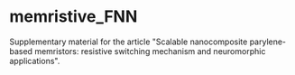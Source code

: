 # memristive_FNN
Supplementary material for the article "Scalable nanocomposite parylene-based memristors: resistive switching mechanism and neuromorphic applications".
